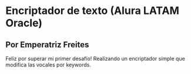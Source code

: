 # Encriptador de texto (Alura LATAM Oracle)

## Por Emperatriz Freites

Feliz por superar mi primer desafío! Realizando un encriptador simple que modifica las vocales por keywords. 

